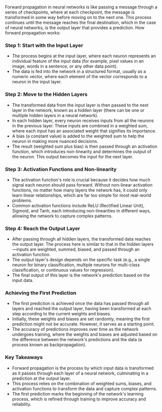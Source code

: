 Forward propagation in neural networks is like passing a message through a series of checkpoints, where at each checkpoint, the message is transformed in some way before moving on to the next one. This process continues until the message reaches the final destination, which in the case of neural networks, is the output layer that provides a prediction. How forward propagation works:

### Step 1: Start with the Input Layer

- The process begins at the input layer, where each neuron represents an individual feature of the input data (for example, pixel values in an image, words in a sentence, or any other data point).
- The data is fed into the network in a structured format, usually as a numeric vector, where each element of the vector corresponds to a neuron in the input layer.

### Step 2: Move to the Hidden Layers

- The transformed data from the input layer is then passed to the next layer in the network, known as a hidden layer (there can be one or multiple hidden layers in a neural network).
- In each hidden layer, every neuron receives inputs from all the neurons in the previous layer. These inputs are combined in a weighted sum, where each input has an associated weight that signifies its importance.
- A bias (a constant value) is added to the weighted sum to help the neuron in making more nuanced decisions.
- The result (weighted sum plus bias) is then passed through an activation function, which introduces non-linearity and determines the output of the neuron. This output becomes the input for the next layer.

### Step 3: Activation Functions and Non-linearity

- The activation function's role is crucial because it decides how much signal each neuron should pass forward. Without non-linear activation functions, no matter how many layers the network has, it could only learn linear relationships, which are far too simple for most real-world problems.
- Common activation functions include ReLU (Rectified Linear Unit), Sigmoid, and Tanh, each introducing non-linearities in different ways, allowing the network to capture complex patterns.

### Step 4: Reach the Output Layer

- After passing through all hidden layers, the transformed data reaches the output layer. The process here is similar to that in the hidden layers—inputs are weighted, summed, biased, and passed through an activation function.
- The output layer's design depends on the specific task (e.g., a single neuron for binary classification, multiple neurons for multi-class classification, or continuous values for regression).
- The final output of this layer is the network's prediction based on the input data.

### Achieving the First Prediction

- The first prediction is achieved once the data has passed through all layers and reached the output layer, having been transformed at each step according to the current weights and biases.
- Initially, these weights and biases are set randomly, meaning the first prediction might not be accurate. However, it serves as a starting point.
- The accuracy of predictions improves over time as the network undergoes training, where the weights and biases are adjusted based on the difference between the network's predictions and the  data (a process known as backpropagation).

### Key Takeaways

- Forward propagation is the process by which input data is transformed as it passes through each layer of a neural network, culminating in a prediction at the output layer.
- This process relies on the combination of weighted sums, biases, and activation functions to transform the data and capture complex patterns.
- The first prediction marks the beginning of the network's learning process, which is refined through training to improve accuracy and reliability.
